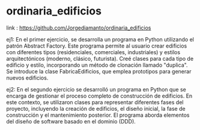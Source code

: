 # ordinaria_edificios

link : https://github.com/Jorgediamanto/ordinaria_edificios

ej1:
En el primer ejercicio, se desarrolla un programa en Python utilizando el patrón Abstract Factory. Este programa permite al usuario crear edificios con diferentes tipos (residenciales, comerciales, industriales) y estilos arquitectónicos (moderno, clásico, futurista). Creé clases para cada tipo de edificio y estilo, incorporando un método de clonación llamado "duplica". Se introduce la clase FabricaEdificios, que emplea prototipos para generar nuevos edificios.

ej2:
En el segundo ejercicio se desarrolló un programa en Python que se encarga de gestionar el proceso completo de construcción de edificios. En este contexto, se utilizaron clases para representar diferentes fases del proyecto, incluyendo la creación de edificios, el diseño inicial, la fase de construcción y el mantenimiento posterior. El programa aborda elementos del diseño de software basado en el dominio (DDD).
